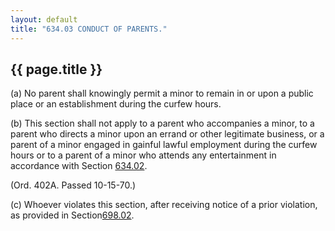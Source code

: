 ```yaml
---
layout: default 
title: "634.03 CONDUCT OF PARENTS."
---
```


{{ page.title }}
----------------

​(a) No parent shall knowingly permit a minor to remain in or upon a
public place or an establishment during the curfew hours.

​(b) This section shall not apply to a parent who accompanies a minor,
to a parent who directs a minor upon an errand or other legitimate
business, or a parent of a minor engaged in gainful lawful employment
during the curfew hours or to a parent of a minor who attends any
entertainment in accordance with Section [634.02](302ed216.html).

(Ord. 402A. Passed 10-15-70.)

​(c) Whoever violates this section, after receiving notice of a prior
violation, as provided in Section[698.02](3046bdef.html).
